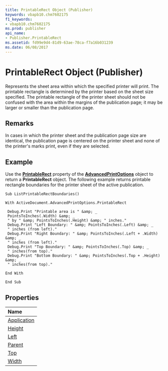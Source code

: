 ```yaml
---
title: PrintableRect Object (Publisher)
keywords: vbapb10.chm7602175
f1_keywords:
- vbapb10.chm7602175
ms.prod: publisher
api_name:
- Publisher.PrintableRect
ms.assetid: fd99e9d4-81d9-63ae-78ca-f7a16b031239
ms.date: 06/08/2017
---
```



# PrintableRect Object (Publisher)

Represents the sheet area within which the specified printer will print. The printable rectangle is determined by the printer based on the sheet size specified. The printable rectangle of the printer sheet should not be confused with the area within the margins of the publication page; it may be larger or smaller than the publication page.
 


## Remarks

In cases in which the printer sheet and the publication page size are identical, the publication page is centered on the printer sheet and none of the printer's marks print, even if they are selected.
 

 

## Example

Use the  **[PrintableRect](Publisher.Printer.PrintableRect.md)** property of the **[AdvancedPrintOptions](Publisher.AdvancedPrintOptions.md)** object to return a **PrintableRect** object. The following example returns printable rectangle boundaries for the printer sheet of the active publication.
 

 

```
Sub ListPrintableRectBoundaries() 
 
With ActiveDocument.AdvancedPrintOptions.PrintableRect 
 
 Debug.Print "Printable area is " &amp; _ 
 PointsToInches(.Width) &amp; _ 
 " by " &amp; PointsToInches(.Height) &amp; " inches." 
 Debug.Print "Left Boundary: " &amp; PointsToInches(.Left) &amp; _ 
 " inches (from left)." 
 Debug.Print "Right Boundary: " &amp; PointsToInches(.Left + .Width) &amp; _ 
 " inches (from left)." 
 Debug.Print "Top Boundary: " &amp; PointsToInches(.Top) &amp; _ 
 " inches(from top)." 
 Debug.Print "Bottom Boundary: " &amp; PointsToInches(.Top + .Height) &amp; _ 
 " inches(from top)." 
 
End With 
 
End Sub 

```


## Properties



|**Name**|
|:-----|
|[Application](Publisher.PrintableRect.Application.md)|
|[Height](Publisher.PrintableRect.Height.md)|
|[Left](Publisher.PrintableRect.Left.md)|
|[Parent](Publisher.PrintableRect.Parent.md)|
|[Top](Publisher.PrintableRect.Top.md)|
|[Width](Publisher.PrintableRect.Width.md)|

